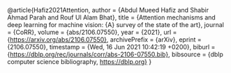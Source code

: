 @article{Hafiz2021Attention,
  author    = {Abdul Mueed Hafiz and
               Shabir Ahmad Parah and
               Rouf Ul Alam Bhat},
  title     = {Attention mechanisms and deep learning for machine vision: {A} survey
               of the state of the art},
  journal   = {CoRR},
  volume    = {abs/2106.07550},
  year      = {2021},
  url       = {https://arxiv.org/abs/2106.07550},
  archivePrefix = {arXiv},
  eprint    = {2106.07550},
  timestamp = {Wed, 16 Jun 2021 10:42:19 +0200},
  biburl    = {https://dblp.org/rec/journals/corr/abs-2106-07550.bib},
  bibsource = {dblp computer science bibliography, https://dblp.org}
}